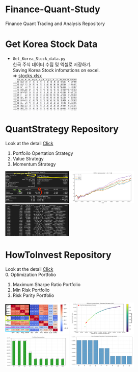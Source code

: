 # Finance-Quant-Study
Finance Quant Trading and Analysis Repository

# Get Korea Stock Data
- `Get_Korea_Stock_data.py`  
    한국 주식 데이터 수집 및 엑셀로 저장하기.  
    Saving Korea Stock infomations on excel.  
    => [stocks.xlsx](stocks.xlsx)  
    <img src="./img/SaveingKoreaStockData.png" width="200px" height="100px" title="stocks" alt="PorfolioStrategy"></img><br>

# QuantStrategy Repository  
Look at the detail [Click](/QuantStrategy/)
1. Portfoilo Opertation Strategy  
2. Value Strategy  
3. Momentum Strategy  

<img src="./img/PorfolioStrategy.png" width="200px" height="100px" title="Summary" alt="Porfolio"></img>
<img src="./img/ValueStrategy log chart.png" width="200px" height="100px" title="value" alt="PorfolioStrategy"></img>
<img src="./img/momentum_k-ratio.png" width="200px" height="100px" title="Summary" alt="momentum"></img>
  
# HowToInvest Repository
Look at the detail [Click](/HowToInvest/)  
0. Optimization Portfolio
1. Maximum Sharpe Ratio Portfolio
2. Min Risk Portfolio
3. Risk Parity Portfolio  
  
<img src="./img/OptimizationPortfoilo.png" width="200px" height="100px" title="Optimization Portfoilo" alt="OptimizationPortfoilo"></img>
<img src="./img/Max Risk Adjusted Return Portfolio.png" width="200px" height="100px" title="Max Risk Adjusted Return Portfolio" alt="MaxRiskAdjustedReturnPortfolio"></img>
<img src="./img/MinRist_condition.png" width="200px" height="100px" title="MinRist condition" alt="MinRistCondition"></img>
<img src="./img/Risk Parity Portfolio2.png" width="200px" height="100px" title="Risk Parity Portfolio" alt="RiskParityPortfolio"></img>